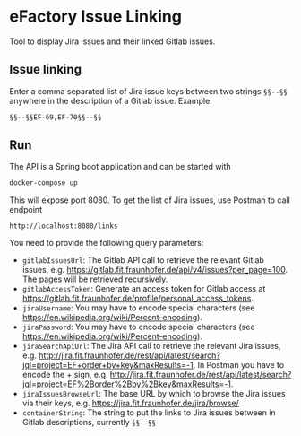 # eFactory Issue Linking

Tool to display Jira issues and their linked Gitlab issues.

## Issue linking

Enter a comma separated list of Jira issue keys between two strings `§§--§§` anywhere in the description of a Gitlab issue. Example:

```bash
§§--§§EF-69,EF-70§§--§§ 
```

## Run

The API is a Spring boot application and can be started with

```bash
docker-compose up
```

This will expose port 8080. To get the list of Jira issues, use Postman to call endpoint

```
http://localhost:8080/links
```

You need to provide the following query parameters:

* `gitlabIssuesUrl`: The Gitlab API call to retrieve the relevant Gitlab issues, e.g. https://gitlab.fit.fraunhofer.de/api/v4/issues?per_page=100. The pages will be retrieved recursively.
* `gitlabAccessToken`: Generate an access token for Gitlab access at https://gitlab.fit.fraunhofer.de/profile/personal_access_tokens.
* `jiraUsername`: You may have to encode special characters (see https://en.wikipedia.org/wiki/Percent-encoding).
* `jiraPassword`: You may have to encode special characters (see https://en.wikipedia.org/wiki/Percent-encoding).
* `jiraSearchApiUrl`: The Jira API call to retrieve the relevant Jira issues, e.g. http://jira.fit.fraunhofer.de/rest/api/latest/search?jql=project=EF+order+by+key&maxResults=-1. In Postman you have to encode the + sign, e.g. http://jira.fit.fraunhofer.de/rest/api/latest/search?jql=project=EF%2Border%2Bby%2Bkey&maxResults=-1.
* `jiraIssuesBrowseUrl`: The base URL by which to browse the Jira issues via their keys, e.g. https://jira.fit.fraunhofer.de/jira/browse/
* `containerString`: The string to put the links to Jira issues between in Gitlab descriptions, currently `§§--§§` 